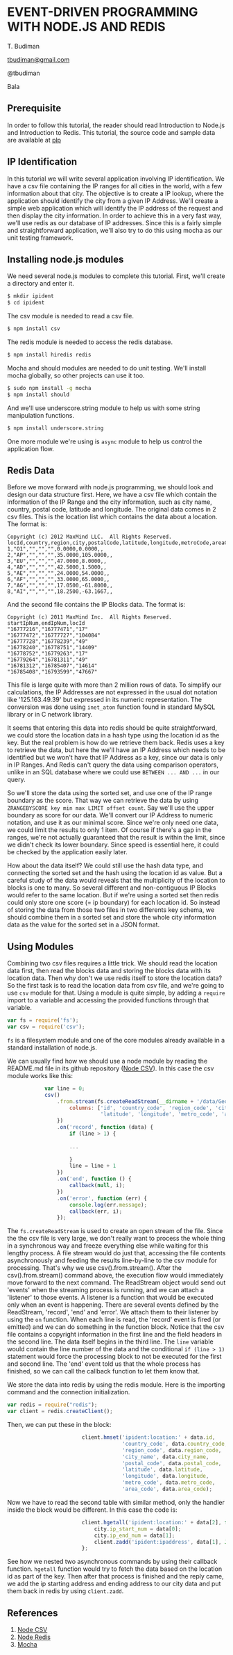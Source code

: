 EVENT-DRIVEN PROGRAMMING WITH NODE.JS AND REDIS
===============================================

T. Budiman

tbudiman@gmail.com

@tbudiman


Bala

Prerequisite
------------

In order to follow this tutorial, the reader should read Introduction to Node.js and Introduction to Redis.
This tutorial, the source code and sample data are available at [plp] 

IP Identification
-----------------

In this tutorial we will write several application involving IP identification. We have a csv file containing the IP ranges for all cities in the world, with a few information about that city. The objective is to create a IP lookup, where the application should identify the city from a given IP Address. We'll create a simple web application which will identify the IP address of the request and then display the city information. In order to achieve this in a very fast way, we'll use redis as our database of IP addresses. Since this is a fairly simple and straightforward application, we'll also try to do this using mocha as our unit testing framework.


Installing node.js modules
--------------------------

We need several node.js modules to complete this tutorial. First, we'll create
a directory and enter it.

```sh
$ mkdir ipident
$ cd ipident
```

The csv module is needed to read a csv file.

```sh
$ npm install csv
```

The redis module is needed to access the redis database.
```sh
$ npm install hiredis redis
```

Mocha and should modules are needed to do unit testing. We'll install mocha globally, so other projects can use it too.

```sh
$ sudo npm install -g mocha
$ npm install should
```

And we'll use underscore.string module to help us with some string manipulation functions.

```sh
$ npm install underscore.string
```

One more module we're using is `async` module to help us control the application flow.

Redis Data
----------

Before we move forward with node.js programming, we should look and design our data structure first. Here, we have a csv file which contain the information of the IP Range and the city information, such as city name, country, postal code, latitude and longitude. The original data comes in 2 csv files. This is the location list which contains the data about a location. The format is: 

```
Copyright (c) 2012 MaxMind LLC.  All Rights Reserved.
locId,country,region,city,postalCode,latitude,longitude,metroCode,areaCode
1,"O1","","","",0.0000,0.0000,,
2,"AP","","","",35.0000,105.0000,,
3,"EU","","","",47.0000,8.0000,,
4,"AD","","","",42.5000,1.5000,,
5,"AE","","","",24.0000,54.0000,,
6,"AF","","","",33.0000,65.0000,,
7,"AG","","","",17.0500,-61.8000,,
8,"AI","","","",18.2500,-63.1667,,
```

And the second file contains the IP Blocks data. The format is:

```
Copyright (c) 2011 MaxMind Inc.  All Rights Reserved.
startIpNum,endIpNum,locId
"16777216","16777471","17"
"16777472","16777727","104084"
"16777728","16778239","49"
"16778240","16778751","14409"
"16778752","16779263","17"
"16779264","16781311","49"
"16781312","16785407","14614"
"16785408","16793599","47667"
```

This file is large quite with more than 2 million rows of data. To simplify our calculations, the IP Addresses are not expressed in the usual dot notation like '125.163.49.39' but expressed in its numeric representation. The conversion was done using `inet_aton` function found in standard MySQL library or in C network library.

It seems that entering this data into redis should be quite straightforward, we could store the location data in a hash type using the location id as the key. But the real problem is how do we retrieve them back. Redis uses a key to retrieve the data, but here the we'll have an IP Address which needs to be identified but we won't have that IP Address as a key, since our data is only in IP Ranges. And Redis can't query the data using comparison operators, unlike in an SQL database where we could use `BETWEEN ... AND ...` in our query.

So we'll store the data using the sorted set, and use one of the IP range boundary as the score. That way we can retrieve the data by using `ZRANGEBYSCORE key min max LIMIT offset count`. Say we'll use the upper boundary as score for our data. We'll convert our IP Address to numeric notation, and use it as our minimal score. Since we're only need one data, we could limit the results to only 1 item. Of course if there's a gap in the ranges, we're not actually guaranteed that the result is within the limit, since we didn't check its lower boundary. Since speed is essential here, it could be checked by the application easily later.

How about the data itself? We could still use the hash data type, and connecting the sorted set and the hash using the location id as value. But a careful study of the data would reveals that the multiplicity of the location to blocks is one to many. So several different and non-contiguous IP Blocks would refer to the same location. But if we're using a sorted set then redis could only store one score (= ip boundary) for each location id. So instead of storing the data from those two files in two differents key schema, we should combine them in a sorted set and store the whole city information data as the value for the sorted set in a JSON format.

Using Modules
-------------

Combining two csv files requires a little trick. We should read the location data first, then read the blocks data and storing the blocks data with its location data. Then why don't we use redis itself to store the location data? So the first task is to read the location data from csv file, and we're going to use `csv` module for that. Using a module is quite simple, by adding a `require` import to a variable and accessing the provided functions through that variable.

```javascript
var fs = require('fs');
var csv = require('csv');
```

`fs` is a filesystem module and one of the core modules already available in a standard installation of node.js.

We can usually find how we should use a node module by reading the README.md file in its github repository ([Node CSV]). In this case the csv module works like this: 

```javascript
            var line = 0;
            csv()
                .from.stream(fs.createReadStream(__dirname + '/data/GeoLiteCity-Location.csv'), {
                    columns: ['id', 'country_code', 'region_code', 'city_name', 'postal_code',
                              'latitude', 'longitude', 'metro_code', 'area_code']
                })
                .on('record', function (data) {
                    if (line > 1) {
                    
                    ...
                    
                    }
                    line = line + 1
                })
                .on('end', function () {
                    callback(null, i);
                })
                .on('error', function (err) {
                    console.log(err.message);
                    callback(err, i);
                });

```

The `fs.createReadStream` is used to create an open stream of the file. Since the the csv file is very large, we don't really want to process the whole thing in a synchronous way and freeze everything else while waiting for this lengthy process. A file stream would do just that, accessing the file contents asynchronously and feeding the results line-by-line to the csv module for processing. That's why we use csv().from.stream(). After the csv().from.stream() command above, the execution flow would immediately move forward to the next command. The ReadStream object would send out 'events' when the streaming process is running, and we can attach a 'listener' to those events. A listener is a function that would be executed only when an event is happening. There are several events defined by the ReadStream, 'record', 'end' and 'error'. We attach them to their listener by using the `on` function. When each line is read, the 'record' event is fired (or emitted) and we can do something in the function block. Notice that the csv file contains a copyright information in the first line and the field headers in the second line. The data itself begins in the third line. The `line` variable would contain the line number of the data and the conditional `if (line > 1)` statement would force the processing block to not be executed for the first and second line. The 'end' event told us that the whole process has finished, so we can call the callback function to let them know that.

We store the data into redis by using the redis module. Here is the importing command and the connection initialization.

```javascript
var redis = require("redis");
var client = redis.createClient();
```

Then, we can put these in the block:


```javascript
                        client.hmset('ipident:location:' + data.id, 
                                     'country_code', data.country_code,
                                     'region_code', data.region_code,
                                     'city_name', data.city_name,
                                     'postal_code', data.postal_code,
                                     'latitude', data.latitude,
                                     'longitude', data.longitude,
                                     'metro_code', data.metro_code,
                                     'area_code', data.area_code);
```

Now we have to read the second table with similar method, only the handler inside the block would be different.
In this case the code is:

```javascript
                        client.hgetall('ipident:location:' + data[2], function (err, city) {
                            city.ip_start_num = data[0];
                            city.ip_end_num = data[1];
                            client.zadd('ipident:ipaddress', data[1], JSON.stringify(city))
                        };

```
See how we nested two asynchronous commands by using their callback function. `hgetall` function would try to fetch the data based on the location id as part of the key. Then after that process is finished and the reply came, we add the ip starting address and ending address to our city data and put them back in redis by using `client.zadd`. 


References
----------
 1. [Node CSV]
 2. [Node Redis]
 3. [Mocha]

  [plp]: https://github.com/Webizly/plp/tree/master/ipident/
  [Node CSV]: http://www.adaltas.com/projects/node-csv/
  [Node Redis]: https://github.com/mranney/node_redis
  [mocha]: http://visionmedia.github.io/mocha/
